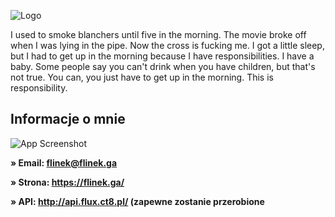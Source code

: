 
![Logo](https://scontent-vie1-1.xx.fbcdn.net/v/t1.6435-9/44088650_2027917467269945_7374769957483053056_n.jpg?_nc_cat=105&ccb=1-7&_nc_sid=730e14&_nc_ohc=jpOizixsEncAX9riOYD&_nc_ht=scontent-vie1-1.xx&oh=00_AT9jyjK9fO9UrCZK3q3j5byX3BGYeVWipI__Cxt-r5PCWQ&oe=636F17B9)

I used to smoke blanchers until five in the morning. The movie broke off when I was lying in the pipe. Now the cross is fucking me. I got a little sleep, but I had to get up in the morning because I have responsibilities. I have a baby. Some people say you can't drink when you have children, but that's not true. You can, you just have to get up in the morning. This is responsibility.

## Informacje  o mnie
![App Screenshot](https://lanyard.cnrad.dev/api/971099448165933136?theme=light&idleMessage=Aktualnie%20nic%20nie%20robie)

**» Email: flinek@flinek.ga** 

**» Strona: https://flinek.ga/**

**» API: http://api.flux.ct8.pl/ (zapewne zostanie przerobione**
 



